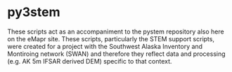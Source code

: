 # py3stem
These scripts act as an accompaniment to the pystem repository also here on the eMapr site. These scripts, particularly the STEM support scripts, were created for a project with the Southwest Alaska Inventory and Montiroing network (SWAN) and therefore they reflect data and processing (e.g. AK 5m IFSAR derived DEM) specific to that context.  
